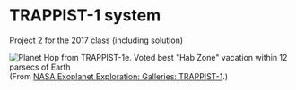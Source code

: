 # TRAPPIST-1 system

Project 2 for the 2017 class (including solution)

![Planet Hop from TRAPPIST-1e. Voted best "Hab Zone" vacation within 12 parsecs of Earth](https://exoplanets.nasa.gov/system/resources/detail_files/2159_TRAPPIST-1e_1200_preview.jpg)
(From [NASA Exoplanet Exploration: Galleries: TRAPPIST-1](https://exoplanets.nasa.gov/resources/2159/?linkId=34784370).)

